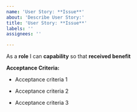 ```yaml
---
name: 'User Story: **Issue**'
about: 'Describe User Story:'
title: 'User Story: **Issue**'
labels: ''
assignees: ''

---
```


As a **role** I can **capability** so that **received benefit**

**Acceptance Criteria:**

- Acceptance criteria 1

- Acceptance criteria 2

- Acceptance criteria 3
